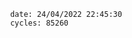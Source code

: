 

                date: 24/04/2022 22:45:30
                cycles: 85260

                         